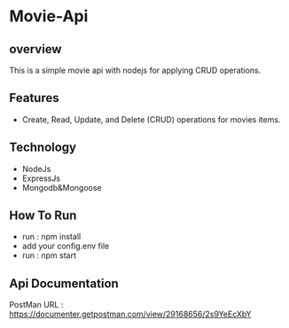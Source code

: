 # Movie-Api
## overview
This is a simple movie api with nodejs for applying CRUD operations.

## Features
  * Create, Read, Update, and Delete (CRUD) operations for movies items.

## Technology
  * NodeJs
  * ExpressJs
  * Mongodb&Mongoose
  
## How To Run 
 * run : npm install
 * add your config.env file
 * run : npm start

## Api Documentation 
PostMan URL : https://documenter.getpostman.com/view/29168656/2s9YeEcXbY 






